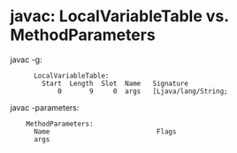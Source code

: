 # javac: LocalVariableTable vs. MethodParameters

javac -g:
```
      LocalVariableTable:
        Start  Length  Slot  Name   Signature
            0       9     0  args   [Ljava/lang/String;
```

javac -parameters:
```
    MethodParameters:
      Name                           Flags
      args
```
